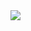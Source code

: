 <img src="https://capsule-render.vercel.app/api?type=wave&color=400023&height = 120&section=header&fontSize=90" />
